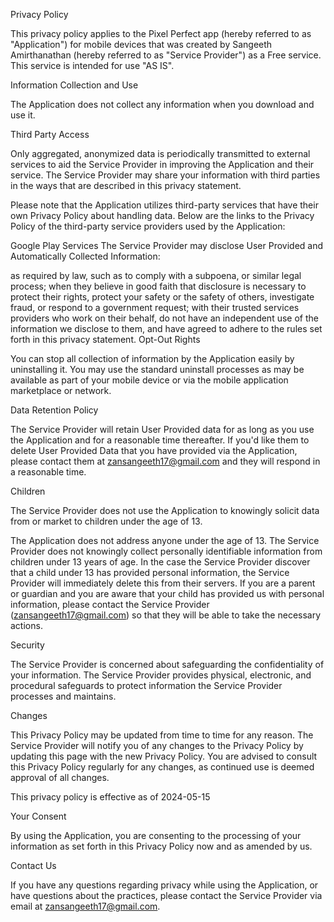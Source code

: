 Privacy Policy

This privacy policy applies to the Pixel Perfect app (hereby referred to as "Application") for mobile devices that was created by Sangeeth Amirthanathan (hereby referred to as "Service Provider") as a Free service. This service is intended for use "AS IS".

Information Collection and Use

The Application does not collect any information when you download and use it.

Third Party Access

Only aggregated, anonymized data is periodically transmitted to external services to aid the Service Provider in improving the Application and their service. The Service Provider may share your information with third parties in the ways that are described in this privacy statement.

Please note that the Application utilizes third-party services that have their own Privacy Policy about handling data. Below are the links to the Privacy Policy of the third-party service providers used by the Application:

Google Play Services
The Service Provider may disclose User Provided and Automatically Collected Information:

as required by law, such as to comply with a subpoena, or similar legal process;
when they believe in good faith that disclosure is necessary to protect their rights, protect your safety or the safety of others, investigate fraud, or respond to a government request;
with their trusted services providers who work on their behalf, do not have an independent use of the information we disclose to them, and have agreed to adhere to the rules set forth in this privacy statement.
Opt-Out Rights

You can stop all collection of information by the Application easily by uninstalling it. You may use the standard uninstall processes as may be available as part of your mobile device or via the mobile application marketplace or network.

Data Retention Policy

The Service Provider will retain User Provided data for as long as you use the Application and for a reasonable time thereafter. If you'd like them to delete User Provided Data that you have provided via the Application, please contact them at zansangeeth17@gmail.com and they will respond in a reasonable time.

Children

The Service Provider does not use the Application to knowingly solicit data from or market to children under the age of 13.

The Application does not address anyone under the age of 13. The Service Provider does not knowingly collect personally identifiable information from children under 13 years of age. In the case the Service Provider discover that a child under 13 has provided personal information, the Service Provider will immediately delete this from their servers. If you are a parent or guardian and you are aware that your child has provided us with personal information, please contact the Service Provider (zansangeeth17@gmail.com) so that they will be able to take the necessary actions.

Security

The Service Provider is concerned about safeguarding the confidentiality of your information. The Service Provider provides physical, electronic, and procedural safeguards to protect information the Service Provider processes and maintains.

Changes

This Privacy Policy may be updated from time to time for any reason. The Service Provider will notify you of any changes to the Privacy Policy by updating this page with the new Privacy Policy. You are advised to consult this Privacy Policy regularly for any changes, as continued use is deemed approval of all changes.

This privacy policy is effective as of 2024-05-15

Your Consent

By using the Application, you are consenting to the processing of your information as set forth in this Privacy Policy now and as amended by us.

Contact Us

If you have any questions regarding privacy while using the Application, or have questions about the practices, please contact the Service Provider via email at zansangeeth17@gmail.com.

